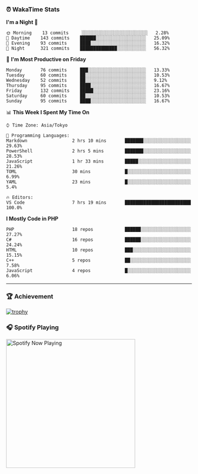 ### ⏰ WakaTime Stats


<!--START_SECTION:waka-->
**I'm a Night 🦉** 

```text
🌞 Morning    13 commits     ░░░░░░░░░░░░░░░░░░░░░░░░░   2.28% 
🌆 Daytime    143 commits    ██████░░░░░░░░░░░░░░░░░░░   25.09% 
🌃 Evening    93 commits     ████░░░░░░░░░░░░░░░░░░░░░   16.32% 
🌙 Night      321 commits    ██████████████░░░░░░░░░░░   56.32%

```
📅 **I'm Most Productive on Friday** 

```text
Monday       76 commits     ███░░░░░░░░░░░░░░░░░░░░░░   13.33% 
Tuesday      60 commits     ██░░░░░░░░░░░░░░░░░░░░░░░   10.53% 
Wednesday    52 commits     ██░░░░░░░░░░░░░░░░░░░░░░░   9.12% 
Thursday     95 commits     ████░░░░░░░░░░░░░░░░░░░░░   16.67% 
Friday       132 commits    █████░░░░░░░░░░░░░░░░░░░░   23.16% 
Saturday     60 commits     ██░░░░░░░░░░░░░░░░░░░░░░░   10.53% 
Sunday       95 commits     ████░░░░░░░░░░░░░░░░░░░░░   16.67%

```


📊 **This Week I Spent My Time On** 

```text
⌚︎ Time Zone: Asia/Tokyo

💬 Programming Languages: 
Markdown                 2 hrs 10 mins       ███████░░░░░░░░░░░░░░░░░░   29.63% 
PowerShell               2 hrs 5 mins        ███████░░░░░░░░░░░░░░░░░░   28.53% 
JavaScript               1 hr 33 mins        █████░░░░░░░░░░░░░░░░░░░░   21.26% 
TOML                     30 mins             █░░░░░░░░░░░░░░░░░░░░░░░░   6.99% 
YAML                     23 mins             █░░░░░░░░░░░░░░░░░░░░░░░░   5.4%

🔥 Editors: 
VS Code                  7 hrs 19 mins       █████████████████████████   100.0%

```

**I Mostly Code in PHP** 

```text
PHP                      18 repos            ██████░░░░░░░░░░░░░░░░░░░   27.27% 
C#                       16 repos            ██████░░░░░░░░░░░░░░░░░░░   24.24% 
HTML                     10 repos            ███░░░░░░░░░░░░░░░░░░░░░░   15.15% 
C++                      5 repos             ██░░░░░░░░░░░░░░░░░░░░░░░   7.58% 
JavaScript               4 repos             █░░░░░░░░░░░░░░░░░░░░░░░░   6.06%

```



<!--END_SECTION:waka-->

---

### 🏆 Achievement

[![trophy](https://github-profile-trophy.vercel.app/?username=Slime-hatena&theme=flat&no-bg=true&no-frame=true&column=8)](https://github.com/ryo-ma/github-profile-trophy)

### 🎧 Spotify Playing

[<img src="https://spotify-now-playing-slime-hatena.vercel.app/api/spotify-playing" alt="Spotify Now Playing" width="350" />](https://open.spotify.com/user/slime_hatena)

<!--
**Slime-hatena/Slime-hatena** is a ✨ _special_ ✨ repository because its `README.md` (this file) appears on your GitHub profile.

Here are some ideas to get you started:

- 🔭 I’m currently working on ...
- 🌱 I’m currently learning ...
- 👯 I’m looking to collaborate on ...
- 🤔 I’m looking for help with ...
- 💬 Ask me about ...
- 📫 How to reach me: ...
- 😄 Pronouns: ...
- ⚡ Fun fact: ...
-->
